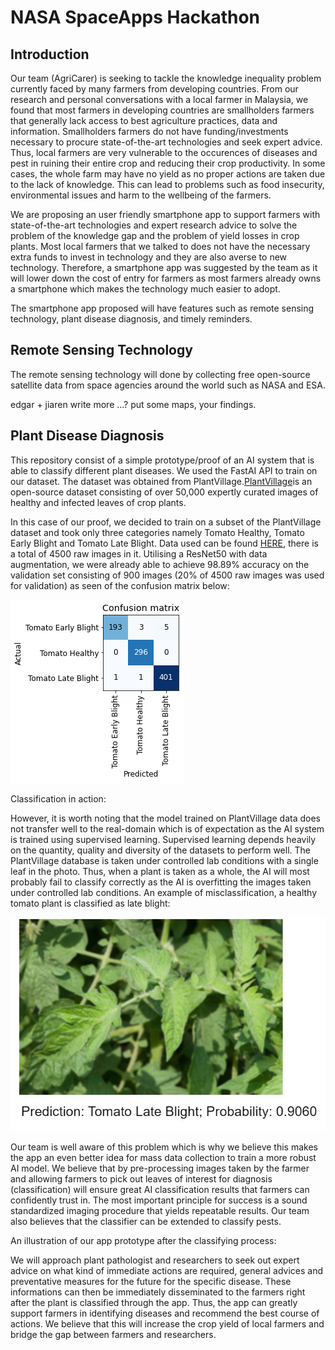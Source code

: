 # NASA SpaceApps Hackathon

## Introduction

Our team (AgriCarer) is seeking to tackle the knowledge inequality problem currently faced by many farmers from developing countries. From our research and personal conversations with a local farmer in Malaysia, we found that most farmers in developing countries are smallholders farmers that generally lack access to best agriculture practices, data and information. Smallholders farmers do not have funding/investments necessary to procure state-of-the-art technologies and seek expert advice. Thus, local farmers are very vulnerable to the occurences of diseases and pest in ruining their entire crop and reducing their crop productivity. In some cases, the whole farm may have no yield as no proper actions are taken due to the lack of knowledge. This can lead to problems such as food insecurity, environmental issues and harm to the wellbeing of the farmers.


We are proposing an user friendly smartphone app to support farmers with state-of-the-art technologies and expert research advice to solve the problem of the knowledge gap and the problem of yield losses in crop plants. Most local farmers that we talked to does not have the necessary extra funds to invest in technology and they are also averse to new technology. Therefore, a smartphone app was suggested by the team as it will lower down the cost of entry for farmers as most farmers already owns a smartphone which makes the technology much easier to adopt.

The smartphone app proposed will have features such as remote sensing technology, plant disease diagnosis, and timely reminders. 



## Remote Sensing Technology 

The remote sensing technology will done by collecting free open-source satellite data from space agencies around the world such as NASA and ESA.


edgar + jiaren write more ...? put some maps, your findings.



## Plant Disease Diagnosis

This repository consist of a simple prototype/proof of an AI system that is able to classify different plant diseases. We used the FastAI API to train on our dataset. The dataset was obtained from PlantVillage.[PlantVillage](https://arxiv.org/abs/1511.08060)is an open-source dataset consisting of over 50,000 expertly curated images of healthy and infected leaves of crop plants. 

In this case of our proof, we decided to train on a subset of the PlantVillage dataset and took only three categories namely Tomato Healthy, Tomato Early Blight and Tomato Late Blight. Data used can be found [HERE](https://drive.google.com/drive/folders/1fLFJAc4h7pcL2QFuUs2R-R8-i32eg44L?usp=sharing), there is a total of 4500 raw images in it. Utilising a ResNet50 with data augmentation, we were already able to achieve  98.89% accuracy on the validation set consisting of 900 images (20% of 4500 raw images was used for validation) as seen of the confusion matrix below:

![cm](images/confusion_matrix.png)


Classification in action:


However, it is worth noting that the model trained on PlantVillage data does not transfer well to the real-domain which is of expectation as the AI system is trained using supervised learning. Supervised learning depends heavily on the quantity, quality and diversity of the datasets to perform well. The PlantVillage database is taken under controlled lab conditions with a single leaf in the photo. Thus, when a plant is taken as a whole, the AI will most probably fail to classify correctly as the AI is overfitting the images taken under controlled lab conditions.  An example of misclassification, a healthy tomato plant is classified as late blight:

![late](images/misclassification.JPG)



Our team is well aware of this problem which is why we believe this makes the app an even better idea for mass data collection to train a more robust AI model. We believe that by pre-processing images taken by the farmer and allowing farmers to pick out leaves of interest for diagnosis (classification) will ensure great AI classification results that farmers can confidently trust in. The most important principle for success is a sound standardized imaging procedure that yields repeatable results. Our team also believes that the classifier can be extended to classify pests.

An illustration of our app prototype after the classifying process:



We will approach plant pathologist and researchers to seek out expert advice on what kind of immediate actions are required, general advices and preventative measures for the future for the specific disease. These informations can then be immediately disseminated to the farmers right after the plant is classified through the app. Thus, the app can greatly support farmers in identifying diseases and recommend the best course of actions. We believe that this will increase the crop yield of local farmers and bridge the gap between farmers and researchers.







